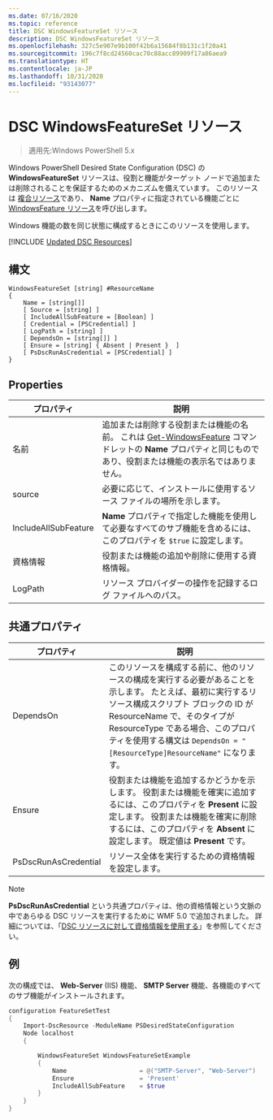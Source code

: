 ```yaml
---
ms.date: 07/16/2020
ms.topic: reference
title: DSC WindowsFeatureSet リソース
description: DSC WindowsFeatureSet リソース
ms.openlocfilehash: 327c5e907e9b100f42b6a15684f8b131c1f20a41
ms.sourcegitcommit: 196c7f8cd24560cac70c88acc89909f17a86aea9
ms.translationtype: HT
ms.contentlocale: ja-JP
ms.lasthandoff: 10/31/2020
ms.locfileid: "93143077"
---
```

# <a name="dsc-windowsfeatureset-resource"></a>DSC WindowsFeatureSet リソース

> 適用先:Windows PowerShell 5.x

Windows PowerShell Desired State Configuration (DSC) の **WindowsFeatureSet** リソースは、役割と機能がターゲット ノードで追加または削除されることを保証するためのメカニズムを備えています。 このリソースは [複合リソース](../../../resources/authoringResourceComposite.md)であり、 **Name** プロパティに指定されている機能ごとに [WindowsFeature リソース](windowsfeatureResource.md)を呼び出します。

Windows 機能の数を同じ状態に構成するときにこのリソースを使用します。

[!INCLUDE [Updated DSC Resources](../../../../../includes/dsc-resources.md)]

## <a name="syntax"></a>構文

```Syntax
WindowsFeatureSet [string] #ResourceName
{
    Name = [string[]]
    [ Source = [string] ]
    [ IncludeAllSubFeature = [Boolean] ]
    [ Credential = [PSCredential] ]
    [ LogPath = [string] ]
    [ DependsOn = [string[]] ]
    [ Ensure = [string] { Absent | Present }  ]
    [ PsDscRunAsCredential = [PSCredential] ]
}
```

## <a name="properties"></a>Properties

|  プロパティ  |  説明   |
|---|---|
|名前 |追加または削除する役割または機能の名前。 これは [Get-WindowsFeature](/powershell/module/servermanager/get-windowsfeature) コマンドレットの **Name** プロパティと同じものであり、役割または機能の表示名ではありません。 |
|source |必要に応じて、インストールに使用するソース ファイルの場所を示します。 |
|IncludeAllSubFeature |**Name** プロパティで指定した機能を使用して必要なすべてのサブ機能を含めるには、このプロパティを `$true` に設定します。 |
|資格情報 |役割または機能の追加や削除に使用する資格情報。 |
|LogPath |リソース プロバイダーの操作を記録するログ ファイルへのパス。 |

## <a name="common-properties"></a>共通プロパティ

|プロパティ |説明 |
|---|---|
|DependsOn |このリソースを構成する前に、他のリソースの構成を実行する必要があることを示します。 たとえば、最初に実行するリソース構成スクリプト ブロックの ID が ResourceName で、そのタイプが ResourceType である場合、このプロパティを使用する構文は `DependsOn = "[ResourceType]ResourceName"` になります。 |
|Ensure |役割または機能を追加するかどうかを示します。 役割または機能を確実に追加するには、このプロパティを **Present** に設定します。 役割または機能を確実に削除するには、このプロパティを **Absent** に設定します。 既定値は **Present** です。 |
|PsDscRunAsCredential |リソース全体を実行するための資格情報を設定します。 |

> [!NOTE]
> **PsDscRunAsCredential** という共通プロパティは、他の資格情報という文脈の中であらゆる DSC リソースを実行するために WMF 5.0 で追加されました。 詳細については、「[DSC リソースに対して資格情報を使用する](../../../configurations/runasuser.md)」を参照してください。

## <a name="example"></a>例

次の構成では、 **Web-Server** (IIS) 機能、 **SMTP Server** 機能、各機能のすべてのサブ機能がインストールされます。

```powershell
configuration FeatureSetTest
{
    Import-DscResource -ModuleName PSDesiredStateConfiguration
    Node localhost
    {

        WindowsFeatureSet WindowsFeatureSetExample
        {
            Name                    = @("SMTP-Server", "Web-Server")
            Ensure                  = 'Present'
            IncludeAllSubFeature    = $true
        }
    }
}
```
